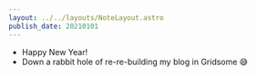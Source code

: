 ```yaml
---
layout: ../../layouts/NoteLayout.astro
publish_date: 20210101
---
```


- Happy New Year!
- Down a rabbit hole of re-re-building my blog in Gridsome 😅
